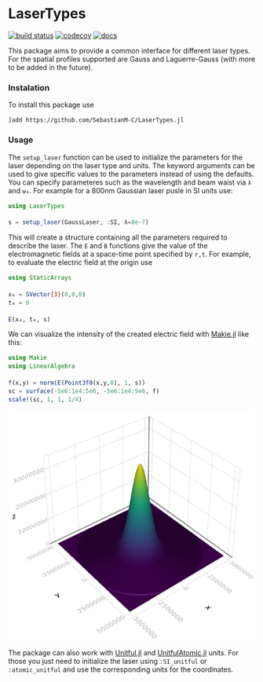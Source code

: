 # LaserTypes
[build-img]: https://github.com/SebastianM-C/LaserTypes.jl/workflows/Run%20CI%20on%20master/badge.svg
[build-url]: https://github.com/SebastianM-C/LaserTypes.jl/actions
[codecov-img]: https://codecov.io/gh/SebastianM-C/LaserTypes.jl/branch/master/graph/badge.svg
[codecov-url]: https://codecov.io/gh/SebastianM-C/LaserTypes.jl
[docs-img]: https://img.shields.io/badge/docs-dev-blue.svg
[docs-url]: http://SebastianM-C.github.io/LaserTypes.jl/dev/

[![build status][build-img]][build-url]
[![codecov][codecov-img]][codecov-url]
[![docs][docs-img]][docs-url]

This package aims to provide a common interface for different laser types. For the spatial profiles
supported are Gauss and Laguerre-Gauss (with more to be added in the future).

### Instalation

To install this package use
```
]add https://github.com/SebastianM-C/LaserTypes.jl
```

### Usage

The `setup_laser` function can be used to initialize the parameters for the laser
depending on the laser type and units.
The keyword arguments can be used to give specific values to the parameters instead of using the defaults.
You can specify parameteres such as the wavelength and beam waist via `λ` and `w₀`.
For example for a 800nm Gaussian laser pusle in SI units use:
```julia
using LaserTypes

s = setup_laser(GaussLaser, :SI, λ=8e-7)
```
This will create a structure containing all the parameters required to describe the laser.
The `E` and `B` functions give the value of the electromagnetic fields at a space-time point specified by `r,t`.
For example, to evaluate the electric field at the origin use
```julia
using StaticArrays

x₀ = SVector{3}(0,0,0)
t₀ = 0

E(x₀, t₀, s)
```

We can visualize the intensity of the created electric field with [Makie.jl](https://github.com/JuliaPlots/Makie.jl) like this:
```julia
using Makie
using LinearAlgebra

f(x,y) = norm(E(Point3f0(x,y,0), 1, s))
sc = surface(-5e6:1e4:5e6, -5e6:1e4:5e6, f)
scale!(sc, 1, 1, 1/4)
```
![gauss](assets/gauss.png)

The package can also work with [Unitful.jl](https://github.com/PainterQubits/Unitful.jl) and [UnitfulAtomic.jl](https://github.com/sostock/UnitfulAtomic.jl) units. For those
you just need to initialize the laser using `:SI_unitful` or `:atomic_unitful`
and use the corresponding units for the coordinates.
